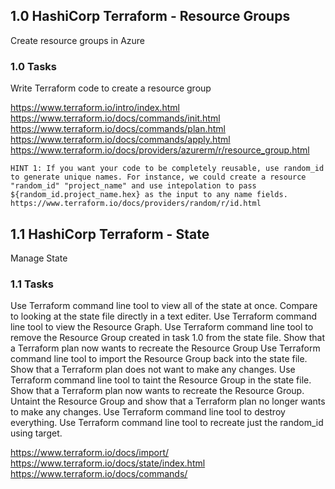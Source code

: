 ## 1.0 HashiCorp Terraform - Resource Groups
Create resource groups in Azure

### 1.0 Tasks
Write Terraform code to create a resource group

https://www.terraform.io/intro/index.html
https://www.terraform.io/docs/commands/init.html
https://www.terraform.io/docs/commands/plan.html
https://www.terraform.io/docs/commands/apply.html
https://www.terraform.io/docs/providers/azurerm/r/resource_group.html

`HINT 1: If you want your code to be completely reusable, use random_id to generate unique names. For instance, we could create a resource "random_id" "project_name" and use intepolation to pass ${random_id.project_name.hex} as the input to any name fields. https://www.terraform.io/docs/providers/random/r/id.html`

## 1.1 HashiCorp Terraform - State
Manage State

### 1.1 Tasks
Use Terraform command line tool to view all of the state at once. Compare to looking at the state file directly in a text editer.
Use Terraform command line tool to view the Resource Graph.
Use Terraform command line tool to remove the Resource Group created in task 1.0 from the state file. Show that a Terraform plan now wants to recreate the Resource Group
Use Terraform command line tool to import the Resource Group back into the state file. Show that a Terraform plan does not want to make any changes.
Use Terraform command line tool to taint the Resource Group in the state file. Show that a Terraform plan now wants to recreate the Resource Group. Untaint the Resource Group and show that a Terraform plan no longer wants to make any changes.
Use Terraform command line tool to destroy everything.
Use Terraform command line tool to recreate just the random_id using target.

https://www.terraform.io/docs/import/
https://www.terraform.io/docs/state/index.html
https://www.terraform.io/docs/commands/

